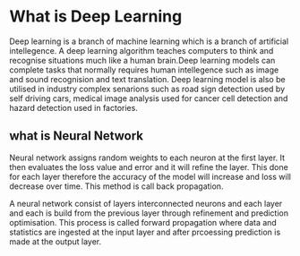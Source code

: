 # What is Deep Learning
Deep learning is a branch of machine learning which is a branch of artificial intellegence. A deep learning algorithm teaches computers to think and recognise situations much like a human brain.Deep learning models can complete tasks that normally requires human intellegence such as image and sound recognision and text translation. Deep learning model is also be utilised in industry complex senarions such as road sign detection used by self driving cars, medical image analysis used for cancer cell detection and hazard detection used in factories.


## what is Neural Network
Neural network assigns random weights to each neuron at the first layer. It then evaluates the loss value and error and it will refine the layer. This done for each layer therefore the accuracy of the model will increase and loss will decrease over time. This method is call back propagation.

A neural network consist of layers interconnected neurons and each layer and each is build from the previous layer through refinement and prediction optimisation. This process is called forward propagation where data and statistics are ingested at the input layer and after prcoessing prediction is made at the output layer.
